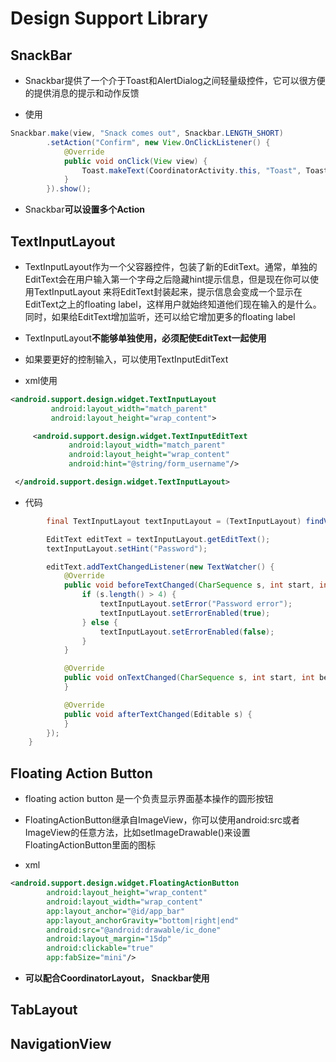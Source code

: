 # Design Support Library

## SnackBar

- Snackbar提供了一个介于Toast和AlertDialog之间轻量级控件，它可以很方便的提供消息的提示和动作反馈

- 使用

```java
Snackbar.make(view, "Snack comes out", Snackbar.LENGTH_SHORT)
        .setAction("Confirm", new View.OnClickListener() {
            @Override
            public void onClick(View view) {
                Toast.makeText(CoordinatorActivity.this, "Toast", Toast.LENGTH_SHORT).show();
            }
        }).show();
```

- Snackbar**可以设置多个Action**

## TextInputLayout

- TextInputLayout作为一个父容器控件，包装了新的EditText。通常，单独的EditText会在用户输入第一个字母之后隐藏hint提示信息，但是现在你可以使用TextInputLayout 来将EditText封装起来，提示信息会变成一个显示在EditText之上的floating label，这样用户就始终知道他们现在输入的是什么。同时，如果给EditText增加监听，还可以给它增加更多的floating label

- TextInputLayout**不能够单独使用，必须配使EditText一起使用**

- 如果要更好的控制输入，可以使用TextInputEditText

- xml使用

```xml
<android.support.design.widget.TextInputLayout
         android:layout_width="match_parent"
         android:layout_height="wrap_content">

     <android.support.design.widget.TextInputEditText
             android:layout_width="match_parent"
             android:layout_height="wrap_content"
             android:hint="@string/form_username"/>

 </android.support.design.widget.TextInputLayout>
```

- 代码

```java
        final TextInputLayout textInputLayout = (TextInputLayout) findViewById(R.id.til_pwd);

        EditText editText = textInputLayout.getEditText();
        textInputLayout.setHint("Password");

        editText.addTextChangedListener(new TextWatcher() {
            @Override
            public void beforeTextChanged(CharSequence s, int start, int count, int after) {
                if (s.length() > 4) {
                    textInputLayout.setError("Password error");
                    textInputLayout.setErrorEnabled(true);
                } else {
                    textInputLayout.setErrorEnabled(false);
                }
            }

            @Override
            public void onTextChanged(CharSequence s, int start, int before, int count) {
            }

            @Override
            public void afterTextChanged(Editable s) {
            }
        });
    }
```

## Floating Action Button

- floating action button 是一个负责显示界面基本操作的圆形按钮

- FloatingActionButton继承自ImageView，你可以使用android:src或者ImageView的任意方法，比如setImageDrawable()来设置FloatingActionButton里面的图标

- xml

```xml
<android.support.design.widget.FloatingActionButton
        android:layout_height="wrap_content"
        android:layout_width="wrap_content"
        app:layout_anchor="@id/app_bar"
        app:layout_anchorGravity="bottom|right|end"
        android:src="@android:drawable/ic_done"
        android:layout_margin="15dp"
        android:clickable="true"
        app:fabSize="mini"/>
```

- **可以配合CoordinatorLayout， Snackbar使用**

## TabLayout

## NavigationView
